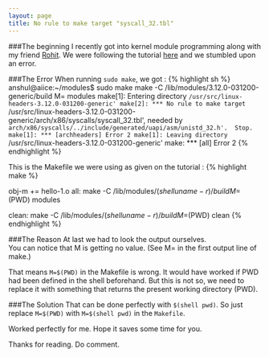 ```yaml
---
layout: page
title: No rule to make target "syscall_32.tbl"
---
```


###The beginning
I recently got into kernel module programming along with my friend [Rohit](http://technocratrohit.blogspot.com). We were following the tutorial [here](http://tldp.org/LDP/lkmpg/2.6/html/lkmpg.html) and we stumbled upon an error.

###The Error
When running `sudo make`, we got : 
{% highlight sh %}
anshul@aiice:~/modules$ sudo make
make -C /lib/modules/3.12.0-031200-generic/build M= modules
make[1]: Entering directory `/usr/src/linux-headers-3.12.0-031200-generic'
make[2]: *** No rule to make target `/usr/src/linux-headers-3.12.0-031200-generic/arch/x86/syscalls/syscall_32.tbl', needed by `arch/x86/syscalls/../include/generated/uapi/asm/unistd_32.h'.  Stop.
make[1]: *** [archheaders] Error 2
make[1]: Leaving directory `/usr/src/linux-headers-3.12.0-031200-generic'
make: *** [all] Error 2
{% endhighlight %}

This is the Makefile we were using as given on the tutorial : 
{% highlight make %}

obj-m += hello-1.o
all:
	make -C /lib/modules/$(shell uname -r)/build M=$(PWD) modules

clean:
	make -C /lib/modules/$(shell uname -r)/build M=$(PWD) clean
{% endhighlight %}

###The Reason
At last we had to look the output ourselves.  
You can notice that M is getting no value. (See M= in the first output line of make.)  

That means `M=$(PWD)` in the Makefile is wrong. It would have worked if PWD had been defined in the shell beforehand. But this is not so, we need to replace it with something that returns the present working directory (PWD). 

###The Solution
That can be done perfectly with `$(shell pwd)`. So just replace `M=$(PWD)` with `M=$(shell pwd)` in the `Makefile`.

Worked perfectly for me. Hope it saves some time for you. 

Thanks for reading. Do comment. 
